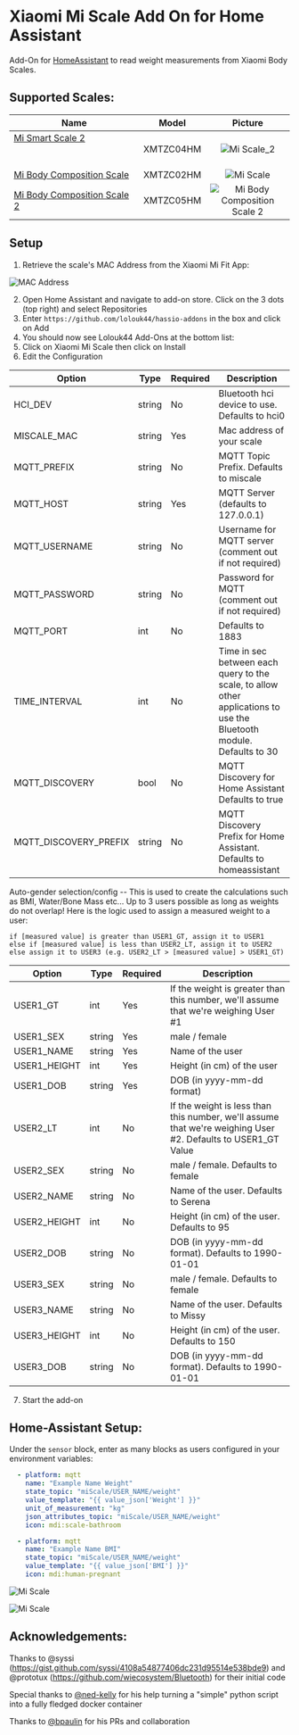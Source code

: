 # Xiaomi Mi Scale Add On for Home Assistant

Add-On for [HomeAssistant](https://www.home-assistant.io/) to read weight measurements from Xiaomi Body Scales.

## Supported Scales:
Name | Model | Picture
--- | --- | :---:
[Mi Smart Scale 2](https://www.mi.com/global/scale) &nbsp; &nbsp; &nbsp; &nbsp; &nbsp; &nbsp; &nbsp; &nbsp; &nbsp; &nbsp; &nbsp; &nbsp; &nbsp; &nbsp; &nbsp; &nbsp; &nbsp; &nbsp; &nbsp; &nbsp; &nbsp; &nbsp; &nbsp; &nbsp; &nbsp; &nbsp; &nbsp; &nbsp; &nbsp; &nbsp; &nbsp; &nbsp; &nbsp; &nbsp; &nbsp; &nbsp; &nbsp; &nbsp; &nbsp; &nbsp; &nbsp; &nbsp; &nbsp; &nbsp; &nbsp; &nbsp; &nbsp; | XMTZC04HM | ![Mi Scale_2](https://github.com/lolouk44/xiaomi_mi_scale/blob/master/Screenshots/Mi_Smart_Scale_2_Thumb.png)
[Mi Body Composition Scale](https://www.mi.com/global/mi-body-composition-scale/) | XMTZC02HM | ![Mi Scale](https://raw.githubusercontent.com/lolouk44/xiaomi_mi_scale/master/Screenshots/Mi_Body_Composition_Scale_Thumb.png)
[Mi Body Composition Scale 2](https://c.mi.com/thread-2289389-1-0.html) | XMTZC05HM | ![Mi Body Composition Scale 2](https://raw.githubusercontent.com/lolouk44/xiaomi_mi_scale/master/Screenshots/Mi_Body_Composition_Scale_2_Thumb.png)


## Setup

1. Retrieve the scale's MAC Address from the Xiaomi Mi Fit App:

![MAC Address](https://raw.githubusercontent.com/lolouk44/xiaomi_mi_scale/master/Screenshots/MAC_Address.png)

2. Open Home Assistant and navigate to add-on store. Click on the 3 dots (top right) and select Repositories
3. Enter `https://github.com/lolouk44/hassio-addons` in the box and click on Add
4. You should now see Lolouk44 Add-Ons at the bottom list:
5. Click on Xiaomi Mi Scale then click on Install
6. Edit the Configuration


Option | Type | Required | Description
--- | --- | --- | ---
HCI_DEV | string | No | Bluetooth hci device to use. Defaults to hci0
MISCALE_MAC | string | Yes | Mac address of your scale
MQTT_PREFIX | string | No | MQTT Topic Prefix. Defaults to miscale
MQTT_HOST | string | Yes | MQTT Server (defaults to 127.0.0.1)
MQTT_USERNAME | string | No | Username for MQTT server (comment out if not required)
MQTT_PASSWORD | string | No | Password for MQTT (comment out if not required)
MQTT_PORT | int | No | Defaults to 1883
TIME_INTERVAL | int | No | Time in sec between each query to the scale, to allow other applications to use the Bluetooth module. Defaults to 30
MQTT_DISCOVERY | bool | No | MQTT Discovery for Home Assistant Defaults to true
MQTT_DISCOVERY_PREFIX | string | No | MQTT Discovery Prefix for Home Assistant. Defaults to homeassistant


Auto-gender selection/config -- This is used to create the calculations such as BMI, Water/Bone Mass etc...
Up to 3 users possible as long as weights do not overlap!
Here is the logic used to assign a measured weight to a user:
```
if [measured value] is greater than USER1_GT, assign it to USER1
else if [measured value] is less than USER2_LT, assign it to USER2
else assign it to USER3 (e.g. USER2_LT > [measured value] > USER1_GT)
```

Option | Type | Required | Description
--- | --- | --- | ---
USER1_GT | int | Yes | If the weight is greater than this number, we'll assume that we're weighing User #1
USER1_SEX | string | Yes | male / female
USER1_NAME | string | Yes | Name of the user
USER1_HEIGHT | int | Yes | Height (in cm) of the user
USER1_DOB | string | Yes | DOB (in yyyy-mm-dd format)
USER2_LT | int | No | If the weight is less than this number, we'll assume that we're weighing User #2. Defaults to USER1_GT Value
USER2_SEX | string | No | male / female. Defaults to female
USER2_NAME | string | No | Name of the user. Defaults to Serena
USER2_HEIGHT | int | No |Height (in cm) of the user. Defaults to 95
USER2_DOB | string | No | DOB (in yyyy-mm-dd format). Defaults to 1990-01-01
USER3_SEX | string | No | male / female. Defaults to female
USER3_NAME | string | No | Name of the user. Defaults to Missy
USER3_HEIGHT | int | No |Height (in cm) of the user. Defaults to 150
USER3_DOB | string | No | DOB (in yyyy-mm-dd format). Defaults to 1990-01-01


7. Start the add-on


## Home-Assistant Setup:
Under the `sensor` block, enter as many blocks as users configured in your environment variables:

```yaml
  - platform: mqtt
    name: "Example Name Weight"
    state_topic: "miScale/USER_NAME/weight"
    value_template: "{{ value_json['Weight'] }}"
    unit_of_measurement: "kg"
    json_attributes_topic: "miScale/USER_NAME/weight"
    icon: mdi:scale-bathroom

  - platform: mqtt
    name: "Example Name BMI"
    state_topic: "miScale/USER_NAME/weight"
    value_template: "{{ value_json['BMI'] }}"
    icon: mdi:human-pregnant

```

![Mi Scale](https://raw.githubusercontent.com/lolouk44/xiaomi_mi_scale/master/Screenshots/HA_Lovelace_Card.png)

![Mi Scale](https://raw.githubusercontent.com/lolouk44/xiaomi_mi_scale/master/Screenshots/HA_Lovelace_Card_Details.png)

## Acknowledgements:
Thanks to @syssi (https://gist.github.com/syssi/4108a54877406dc231d95514e538bde9) and @prototux (https://github.com/wiecosystem/Bluetooth) for their initial code

Special thanks to [@ned-kelly](https://github.com/ned-kelly) for his help turning a "simple" python script into a fully fledged docker container

Thanks to [@bpaulin](https://github.com/bpaulin) for his PRs and collaboration
